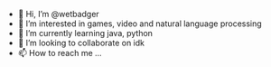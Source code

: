 - 👋 Hi, I’m @wetbadger
- 👀 I’m interested in games, video and natural language processing
- 🌱 I’m currently learning java, python
- 💞️ I’m looking to collaborate on idk
- 📫 How to reach me ...

<!---
wetbadger/wetbadger is a ✨ special ✨ repository because its `README.md` (this file) appears on your GitHub profile.
You can click the Preview link to take a look at your changes.
--->
